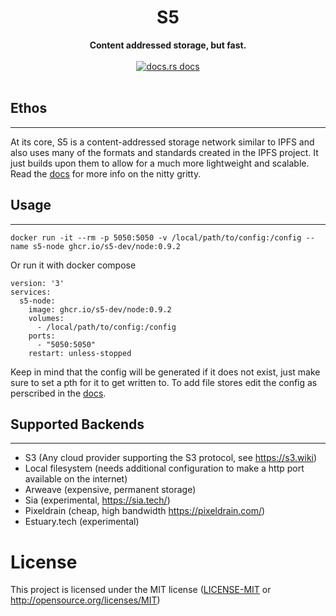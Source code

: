 <h1 align="center">S5</h1>
<div align="center">
 <strong>
   Content addressed storage, but fast.
 </strong>
</div>

<br />
<div align="center">
  <!-- docs.sfive.neet docs -->
  <a href="https://docs.sfive.net/">
    <img src="https://img.shields.io/badge/docs-latest-blue.svg?style=flat-square"
      alt="docs.rs docs" />
  </a>
</div>
</br>

## Ethos
---

At its core, S5 is a content-addressed storage network similar to IPFS and also uses many of the formats and standards created in the IPFS project. It just builds upon them to allow for a much more lightweight and scalable. Read the [docs](https://docs.sfive.net) for more info on the nitty gritty.

## Usage
---

`docker run -it --rm -p 5050:5050 -v /local/path/to/config:/config --name s5-node ghcr.io/s5-dev/node:0.9.2`

Or run it with docker compose
```docker
version: '3'
services:
  s5-node:
    image: ghcr.io/s5-dev/node:0.9.2
    volumes:
      - /local/path/to/config:/config
    ports:
      - "5050:5050"
    restart: unless-stopped
```
Keep in mind that the config will be generated if it does not exist, just make sure to set a pth for it to get written to. To add file stores edit the config as perscribed in the [docs](https://docs.sfive.net).

## Supported Backends
---
- S3 (Any cloud provider supporting the S3 protocol, see https://s3.wiki)
- Local filesystem (needs additional configuration to make a http port available on the internet)
- Arweave (expensive, permanent storage)
- Sia (experimental, https://sia.tech/)
- Pixeldrain (cheap, high bandwidth https://pixeldrain.com/)
- Estuary.tech (experimental)

# License

This project is licensed under the MIT license ([LICENSE-MIT](LICENSE-MIT) or http://opensource.org/licenses/MIT)
